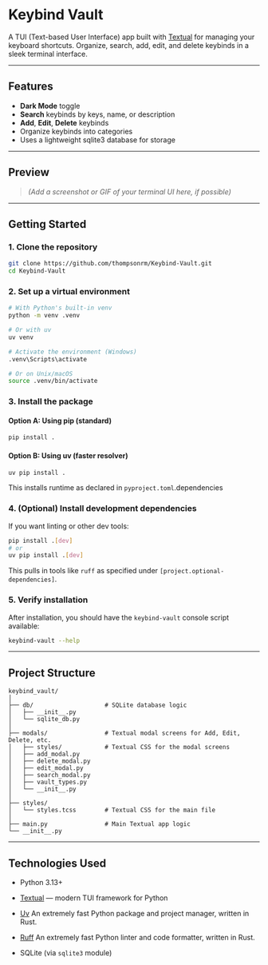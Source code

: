 # Keybind Vault

A TUI (Text-based User Interface) app built with [Textual](https://github.com/Textualize/textual) for managing your keyboard shortcuts. Organize, search, add, edit, and delete keybinds in a sleek terminal interface.

---

## Features

- **Dark Mode** toggle
- **Search** keybinds by keys, name, or description
- **Add**, **Edit**, **Delete** keybinds
- Organize keybinds into categories
- Uses a lightweight sqlite3 database for storage

---

## Preview

> *(Add a screenshot or GIF of your terminal UI here, if possible)*

---

## Getting Started

### 1. Clone the repository

```bash
git clone https://github.com/thompsonrm/Keybind-Vault.git
cd Keybind-Vault
```

### 2. Set up a virtual environment

```bash
# With Python's built-in venv
python -m venv .venv

# Or with uv
uv venv

# Activate the environment (Windows)
.venv\Scripts\activate

# Or on Unix/macOS
source .venv/bin/activate
```

### 3. Install the package

#### Option A: Using pip (standard)

```bash
pip install .
```

#### Option B: Using uv (faster resolver)

```bash
uv pip install .
```

This installs runtime  as declared in `pyproject.toml`.dependencies

### 4. (Optional) Install development dependencies

If you want linting or other dev tools:

```bash
pip install .[dev]
# or
uv pip install .[dev]
```

This pulls in tools like `ruff` as specified under `[project.optional-dependencies]`.

### 5. Verify installation

After installation, you should have the `keybind-vault` console script available:

```bash
keybind-vault --help
```

---


## Project Structure

```text
keybind_vault/
│
├── db/                    # SQLite database logic
│   ├── __init__.py
│   └── sqlite_db.py
│
├── modals/                # Textual modal screens for Add, Edit, Delete, etc.
│   ├── styles/            # Textual CSS for the modal screens
│   ├── add_modal.py
│   ├── delete_modal.py
│   ├── edit_modal.py
│   ├── search_modal.py
│   ├── vault_types.py
│   └── __init__.py
│
├── styles/
│   └── styles.tcss        # Textual CSS for the main file
│
├── main.py                # Main Textual app logic
└── __init__.py
```

---

## Technologies Used

- Python 3.13+
- [Textual](https://textual.textualize.io/) — modern TUI framework for Python
- [Uv](https://docs.astral.sh/uv/) An extremely fast Python package and project manager, written in Rust.

- [Ruff](https://docs.astral.sh/ruff/) An extremely fast Python linter and code formatter, written in Rust.


- SQLite (via `sqlite3` module)

